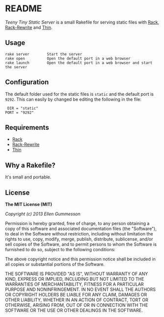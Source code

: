# README

*Teeny Tiny Static Server* is a small Rakefile for serving static files with [Rack](https://github.com/chneukirchen/rack "Rack"), [Rack-Rewrite](https://github.com/jtrupiano/rack-rewrite "Rack-Rewrite") and [Thin](https://github.com/macournoyer/thin "Thin").

## Usage

    rake server        Start the server
    rake open          Open the default port in a web browser
    rake launch        Open the default port in a web browser and start the server

## Configuration

The default folder used for the static files is `static` and the default port is `9292`. This can easily by changed be editing the following in the file:

     DIR = "static"
    PORT = "9292"

## Requirements

- [Rack](https://github.com/chneukirchen/rack "Rack")
- [Rack-Rewrite](https://github.com/jtrupiano/rack-rewrite "Rack-Rewrite")
- [Thin](https://github.com/macournoyer/thin "Thin")

## Why a Rakefile?

It's small and portable.

## License

**The MIT License (MIT)**

*Copyright (c) 2013 Ellen Gummesson*

Permission is hereby granted, free of charge, to any person obtaining a copy of this software and associated documentation files (the "Software"), to deal in the Software without restriction, including without limitation the rights to use, copy, modify, merge, publish, distribute, sublicense, and/or sell copies of the Software, and to permit persons to whom the Software is furnished to do so, subject to the following conditions:

The above copyright notice and this permission notice shall be included in all copies or substantial portions of the Software.

THE SOFTWARE IS PROVIDED "AS IS", WITHOUT WARRANTY OF ANY KIND, EXPRESS OR IMPLIED, INCLUDING BUT NOT LIMITED TO THE WARRANTIES OF MERCHANTABILITY, FITNESS FOR A PARTICULAR PURPOSE AND NONINFRINGEMENT. IN NO EVENT SHALL THE AUTHORS OR COPYRIGHT HOLDERS BE LIABLE FOR ANY CLAIM, DAMAGES OR OTHER LIABILITY, WHETHER IN AN ACTION OF CONTRACT, TORT OR OTHERWISE, ARISING FROM, OUT OF OR IN CONNECTION WITH THE SOFTWARE OR THE USE OR OTHER DEALINGS IN THE SOFTWARE.
